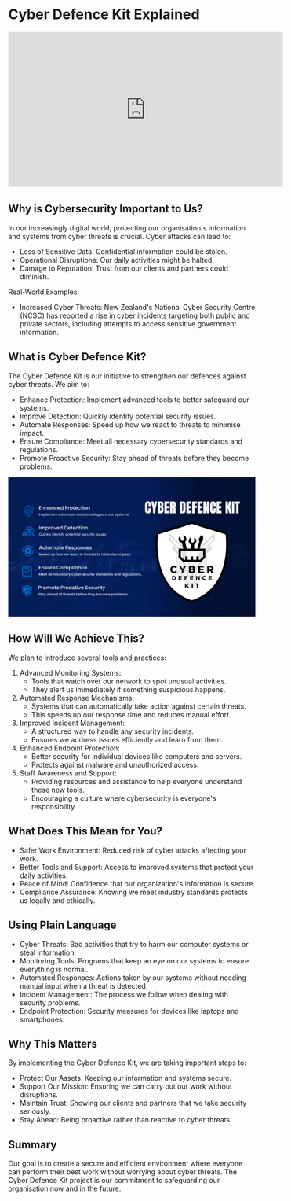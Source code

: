 # Cyber Defence Kit Explained

<iframe width="560" height="315" src="https://www.youtube.com/embed/N4NQFgtoqZ4?si=ZamB8hb2dTFnNcbW" title="YouTube video player" frameborder="0" allow="accelerometer; autoplay; clipboard-write; encrypted-media; gyroscope; picture-in-picture; web-share" referrerpolicy="strict-origin-when-cross-origin" allowfullscreen></iframe>

## Why is Cybersecurity Important to Us?

In our increasingly digital world, protecting our organisation's information and systems from cyber threats is crucial. Cyber attacks can lead to:

- Loss of Sensitive Data: Confidential information could be stolen.
- Operational Disruptions: Our daily activities might be halted.
- Damage to Reputation: Trust from our clients and partners could diminish.

Real-World Examples:

- Increased Cyber Threats: New Zealand's National Cyber Security Centre (NCSC) has reported a rise in cyber incidents targeting both public and private sectors, including attempts to access sensitive government information.

## What is Cyber Defence Kit?

The Cyber Defence Kit is our initiative to strengthen our defences against cyber threats. We aim to:

- Enhance Protection: Implement advanced tools to better safeguard our systems.
- Improve Detection: Quickly identify potential security issues.
- Automate Responses: Speed up how we react to threats to minimise impact.
- Ensure Compliance: Meet all necessary cybersecurity standards and regulations.
- Promote Proactive Security: Stay ahead of threats before they become problems.

![1.png](1.png)

## How Will We Achieve This?

We plan to introduce several tools and practices:

1. Advanced Monitoring Systems:
    - Tools that watch over our network to spot unusual activities.
    - They alert us immediately if something suspicious happens.
2. Automated Response Mechanisms:
    - Systems that can automatically take action against certain threats.
    - This speeds up our response time and reduces manual effort.
3. Improved Incident Management:
    - A structured way to handle any security incidents.
    - Ensures we address issues efficiently and learn from them.
4. Enhanced Endpoint Protection:
    - Better security for individual devices like computers and servers.
    - Protects against malware and unauthorized access.
5. Staff Awareness and Support:
    - Providing resources and assistance to help everyone understand these new tools.
    - Encouraging a culture where cybersecurity is everyone's responsibility.

## What Does This Mean for You?

- Safer Work Environment: Reduced risk of cyber attacks affecting your work.
- Better Tools and Support: Access to improved systems that protect your daily activities.
- Peace of Mind: Confidence that our organization's information is secure.
- Compliance Assurance: Knowing we meet industry standards protects us legally and ethically.

## Using Plain Language

- Cyber Threats: Bad activities that try to harm our computer systems or steal information.
- Monitoring Tools: Programs that keep an eye on our systems to ensure everything is normal.
- Automated Responses: Actions taken by our systems without needing manual input when a threat is detected.
- Incident Management: The process we follow when dealing with security problems.
- Endpoint Protection: Security measures for devices like laptops and smartphones.

## Why This Matters

By implementing the Cyber Defence Kit, we are taking important steps to:

- Protect Our Assets: Keeping our information and systems secure.
- Support Our Mission: Ensuring we can carry out our work without disruptions.
- Maintain Trust: Showing our clients and partners that we take security seriously.
- Stay Ahead: Being proactive rather than reactive to cyber threats.

## Summary

Our goal is to create a secure and efficient environment where everyone can perform their best work without worrying about cyber threats. The Cyber Defence Kit project is our commitment to safeguarding our organisation now and in the future.